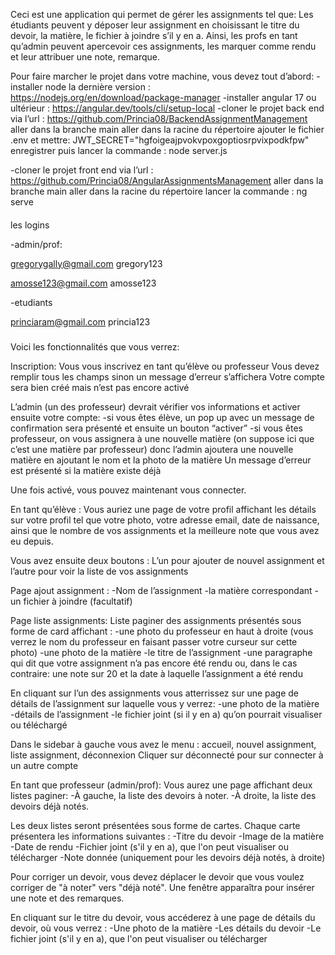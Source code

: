 Ceci est une application qui permet de gérer les assignments tel que:
Les étudiants peuvent y déposer leur assignment en choisissant le titre du devoir, la matière, le fichier à joindre s’il y en a.
Ainsi, les profs en tant qu’admin peuvent apercevoir ces assignments, les marquer comme rendu et leur attribuer une note, remarque.

Pour faire marcher le projet dans votre machine, vous devez tout d’abord:
-installer node la dernière version : https://nodejs.org/en/download/package-manager
-installer angular 17 ou ultérieur : https://angular.dev/tools/cli/setup-local
-cloner le projet back end via l’url : https://github.com/Princia08/BackendAssignmentManagement
aller dans la branche main
aller dans la racine du répertoire
ajouter le fichier .env et mettre: JWT_SECRET="hgfoigeajpvokvpoxgoptiosrpvixpodkfpw"
enregistrer puis lancer la commande : node server.js

-cloner le projet front end via l’url : https://github.com/Princia08/AngularAssignmentsManagement
aller dans la branche main
aller dans la racine du répertoire
lancer la commande : ng serve

####

les logins

-admin/prof:

gregorygally@gmail.com
gregory123

amosse123@gmail.com
amosse123

-etudiants

princiaram@gmail.com
princia123

###

Voici les fonctionnalités que vous verrez:

Inscription:
Vous vous inscrivez en tant qu’élève ou professeur
Vous devez remplir tous les champs sinon un message d’erreur s’affichera
Votre compte sera bien créé mais n’est pas encore activé

L’admin (un des professeur) devrait vérifier vos informations et activer ensuite votre compte:
-si vous êtes élève, un pop up avec un message de confirmation sera présenté et ensuite un bouton “activer”
-si vous êtes professeur, on vous assignera à une nouvelle matière (on suppose ici que c’est une matière par professeur) donc l’admin ajoutera une nouvelle matière en ajoutant le nom et la photo de la matière
Un message d’erreur est présenté si la matière existe déjà

Une fois activé, vous pouvez maintenant vous connecter.

En tant qu’élève :
Vous auriez une page de votre profil affichant les détails sur votre profil tel que votre photo, votre adresse email, date de naissance, ainsi que le nombre de vos assignments et la meilleure note que vous avez eu depuis.

Vous avez ensuite deux boutons :
L’un pour ajouter de nouvel assignment et l’autre pour voir la liste de vos assignments

Page ajout assignment :
-Nom de l’assignment
-la matière correspondant
-un fichier à joindre (facultatif)

Page liste assignments:
Liste paginer des assignments présentés sous forme de card affichant :
-une photo du professeur en haut à droite (vous verrez le nom du professeur en faisant passer votre curseur sur cette photo)
-une photo de la matière
-le titre de l’assignment
-une paragraphe qui dit que votre assignment n’a pas encore été rendu ou, dans le cas contraire: une note sur 20 et la date à laquelle l’assignment a été rendu

En cliquant sur l’un des assignments vous atterrissez sur une page de détails de l’assignment sur laquelle vous y verrez:
-une photo de la matière
-détails de l’assignment
-le fichier joint (si il y en a) qu’on pourrait visualiser ou téléchargé

Dans le sidebar à gauche vous avez le
menu :
accueil, nouvel assignment, liste assignment, déconnexion
Cliquer sur déconnecté pour sur connecter à un autre compte

En tant que professeur (admin/prof):
Vous aurez une page affichant deux listes paginer:
-À gauche, la liste des devoirs à noter.
-À droite, la liste des devoirs déjà notés.

Les deux listes seront présentées sous forme de cartes. Chaque carte présentera les informations suivantes :
-Titre du devoir
-Image de la matière
-Date de rendu
-Fichier joint (s'il y en a), que l'on peut visualiser ou télécharger
-Note donnée (uniquement pour les devoirs déjà notés, à droite)

Pour corriger un devoir, vous devez déplacer le devoir que vous voulez corriger de "à noter" vers "déjà noté". Une fenêtre apparaîtra pour insérer une note et des remarques.

En cliquant sur le titre du devoir, vous accéderez à une page de détails du devoir, où vous verrez :
-Une photo de la matière
-Les détails du devoir
-Le fichier joint (s'il y en a), que l'on peut visualiser ou télécharger
